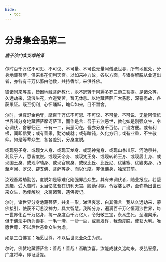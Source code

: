 ```yaml
---
hide:
  - toc
---
```


# **分身集会品第二**

##### 唐于沙门实叉难陀译

尔时百千万亿不可思、不可议、不可量、不可说无量阿僧祇世界，所有地狱处，分身地藏菩萨，俱来集在忉利天宫。以如来神力故，各以方面，与诸得解脱从业道出者，亦各有千万亿那由他数，共持香华，来供养佛。

彼诸同来等辈，皆因地藏菩萨教化，永不退转于阿耨多罗三藐三菩提。是诸众等，久远劫来，流浪生死，六道受苦，暂无休息。以地藏菩萨广大慈悲，深誓愿故，各获果证。既至忉利，心怀踊跃，瞻仰如来，目不暂舍。

尔时，世尊舒金色臂，摩百千万亿不可思、不可议、不可量、不可说、无量阿僧祇世界诸分身地藏菩萨摩诃萨顶，而作是言：吾于五浊恶世，教化如是刚强众生，令心调伏，舍邪归正，十有一二，尚恶习在。吾亦分身千百亿，广设方便。或有利根，闻即信受；或有善果，勤劝成就；或有暗钝，久化方归；或有业重，不生敬仰。如是等辈众生，各各差别，分身度脱。

或现男子身、或现女人身、或现天龙身、或现神鬼身、或现山林川原、河池泉井，利及于人，悉皆度脱。或现天帝身、或现梵王身、或现转轮王身、或现居士身、或现国王身、或现宰辅身、或现官属身、或现比丘、比丘尼、优婆塞、优婆夷身、乃至声闻、罗汉、辟支佛、菩萨等身、而以化度。非但佛身，独现其前。

汝观吾累劫勤苦，度脱如是等难化刚强罪苦众生。其有未调伏者，随业报应。若堕恶趣，受大苦时，汝当忆念吾在忉利天宫，殷勤付嘱。令娑婆世界，至弥勒出世已来众生，悉使解脱，永离诸苦，遇佛授记。

尔时，诸世界分身地藏菩萨，共复一形，涕泪哀恋，白其佛言：我从久远劫来，蒙佛接引，使获不可思议神力，具大智慧。我所分身，遍满百千万亿恒河沙世界，每一世界化百千万亿身，每一身度百千万亿人，令归敬三宝，永离生死，至涅槃乐。但于佛法中所为善事，一毛一渧，一沙一尘，或毫发许，我渐度脱，使获大利。唯愿世尊，不以后世恶业众生为虑。

如是三白佛言：唯愿世尊，不以后世恶业众生为虑。

尔时，佛赞地藏菩萨言：善哉！善哉！吾助汝喜。汝能成就久远劫来，发弘誓愿，广度将毕，即证菩提。